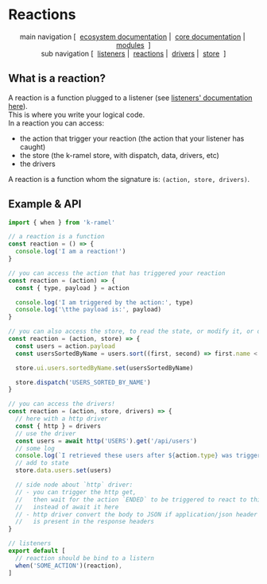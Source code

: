# Reactions

<p align="center">
  main navigation
  [&nbsp;
    <a href="../../../README.md#how-to-use-k-ramel">ecosystem documentation</a>&nbsp;|&nbsp;
    <a href="../README.md#how-to-use-k-ramel">core documentation</a>&nbsp;|&nbsp;
    <a href="../../../README.md#modules">modules</a>
  &nbsp;]
  <br />
  sub navigation
  [&nbsp;
    <a href="./LISTENERS.md">listeners</a>&nbsp;|&nbsp;
    <a href="./REACTIONS.md">reactions</a>&nbsp;|&nbsp;
    <a href="./DRIVERS.md">drivers</a>&nbsp;|&nbsp;
    <a href="./STORE.md">store</a>
  &nbsp;]
</p>

## What is a reaction?
A reaction is a function plugged to a listener (see [listeners' documentation here](./LISTENERS.md)).\
This is where you write your logical code.\
In a reaction you can access:
 - the action that trigger your reaction (the action that your listener has caught)
 - the store (the k-ramel store, with dispatch, data, drivers, etc)
 - the drivers

A reaction is a function whom the signature is: `(action, store, drivers)`.

## Example & API
```js
import { when } from 'k-ramel'

// a reaction is a function
const reaction = () => {
  console.log('I am a reaction!')
}

// you can access the action that has triggered your reaction
const reaction = (action) => {
  const { type, payload } = action

  console.log('I am triggered by the action:', type)
  console.log('\tthe payload is:', payload)
}

// you can also access the store, to read the state, or modify it, or dispatch a new event, etc
const reaction = (action, store) => {
  const users = action.payload
  const usersSortedByName = users.sort((first, second) => first.name < second.name)

  store.ui.users.sortedByName.set(usersSortedByName)

  store.dispatch('USERS_SORTED_BY_NAME')
}

// you can access the drivers!
const reaction = (action, store, drivers) => {
  // here with a http driver
  const { http } = drivers
  // use the driver
  const users = await http('USERS').get('/api/users')
  // some log
  console.log(`I retrieved these users after ${action.type} was triggered`, users)
  // add to state
  store.data.users.set(users)

  // side node about `http` driver:
  // - you can trigger the http get,
  //   then wait for the action `ENDED` to be triggered to react to this
  //   instead of await it here
  // - http driver convert the body to JSON if application/json header
  //   is present in the response headers
}

// listeners
export default [
  // reaction should be bind to a listern
  when('SOME_ACTION')(reaction),
]
```
